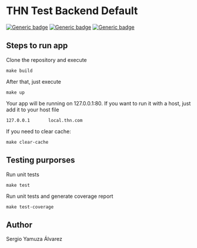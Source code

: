 # THN Test Backend Default

[![Generic badge](https://img.shields.io/badge/stable-1.1.0-blue)](https://github.com/s1yamuza/thn)
[![Generic badge](https://img.shields.io/badge/PHP-7.4-purple)](https://github.com/s1yamuza/thn)
[![Generic badge](https://img.shields.io/badge/coverage-100%-green)](https://github.com/s1yamuza/thn)

## Steps to run app

Clone the repository and execute
```
make build
```

After that, just execute
```
make up
```

Your app will be running on 127.0.0.1:80. If you want to run it with a host, just add it to your host file
```
127.0.0.1       local.thn.com
```

If you need to clear cache:
```
make clear-cache
```

## Testing purporses

Run unit tests
```
make test
```

Run unit tests and generate coverage report
```
make test-coverage
```
## Author
Sergio Yamuza Álvarez
